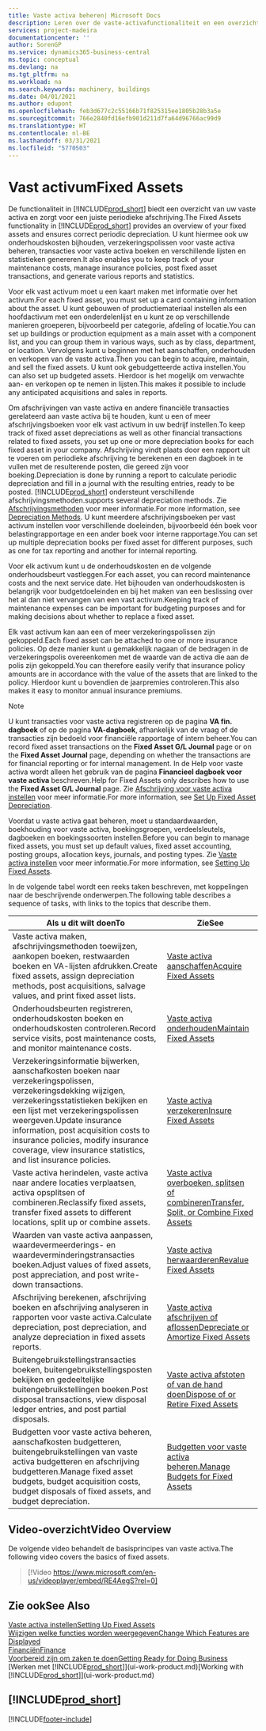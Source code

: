 ```yaml
---
title: Vaste activa beheren| Microsoft Docs
description: Leren over de vaste-activafunctionaliteit en een overzicht krijgen van hoe u met vaste activa werkt.
services: project-madeira
documentationcenter: ''
author: SorenGP
ms.service: dynamics365-business-central
ms.topic: conceptual
ms.devlang: na
ms.tgt_pltfrm: na
ms.workload: na
ms.search.keywords: machinery, buildings
ms.date: 04/01/2021
ms.author: edupont
ms.openlocfilehash: feb3d677c2c55166b71f825315ee1805b28b3a5e
ms.sourcegitcommit: 766e2840fd16efb901d211d7fa64d96766ac99d9
ms.translationtype: HT
ms.contentlocale: nl-BE
ms.lasthandoff: 03/31/2021
ms.locfileid: "5770503"
---
```

# <a name="fixed-assets"></a><span data-ttu-id="4d539-103">Vast activum</span><span class="sxs-lookup"><span data-stu-id="4d539-103">Fixed Assets</span></span>
<span data-ttu-id="4d539-104">De functionaliteit in [!INCLUDE[prod_short](includes/prod_short.md)] biedt een overzicht van uw vaste activa en zorgt voor een juiste periodieke afschrijving.</span><span class="sxs-lookup"><span data-stu-id="4d539-104">The Fixed Assets functionality in [!INCLUDE[prod_short](includes/prod_short.md)] provides an overview of your fixed assets and ensures correct periodic depreciation.</span></span> <span data-ttu-id="4d539-105">U kunt hiermee ook uw onderhoudskosten bijhouden, verzekeringspolissen voor vaste activa beheren, transacties voor vaste activa boeken en verschillende lijsten en statistieken genereren.</span><span class="sxs-lookup"><span data-stu-id="4d539-105">It also enables you to keep track of your maintenance costs, manage insurance policies, post fixed asset transactions, and generate various reports and statistics.</span></span>

<span data-ttu-id="4d539-106">Voor elk vast activum moet u een kaart maken met informatie over het activum.</span><span class="sxs-lookup"><span data-stu-id="4d539-106">For each fixed asset, you must set up a card containing information about the asset.</span></span> <span data-ttu-id="4d539-107">U kunt gebouwen of productiemateriaal instellen als een hoofdactivum met een onderdelenlijst en u kunt ze op verschillende manieren groeperen, bijvoorbeeld per categorie, afdeling of locatie.</span><span class="sxs-lookup"><span data-stu-id="4d539-107">You can set up buildings or production equipment as a main asset with a component list, and you can group them in various ways, such as by class, department, or location.</span></span> <span data-ttu-id="4d539-108">Vervolgens kunt u beginnen met het aanschaffen, onderhouden en verkopen van de vaste activa.</span><span class="sxs-lookup"><span data-stu-id="4d539-108">Then you can begin to acquire, maintain, and sell the fixed assets.</span></span> <span data-ttu-id="4d539-109">U kunt ook gebudgetteerde activa instellen.</span><span class="sxs-lookup"><span data-stu-id="4d539-109">You can also set up budgeted assets.</span></span> <span data-ttu-id="4d539-110">Hierdoor is het mogelijk om verwachte aan- en verkopen op te nemen in lijsten.</span><span class="sxs-lookup"><span data-stu-id="4d539-110">This makes it possible to include any anticipated acquisitions and sales in reports.</span></span>

<span data-ttu-id="4d539-111">Om afschrijvingen van vaste activa en andere financiële transacties gerelateerd aan vaste activa bij te houden, kunt u een of meer afschrijvingsboeken voor elk vast activum in uw bedrijf instellen.</span><span class="sxs-lookup"><span data-stu-id="4d539-111">To keep track of fixed asset depreciations as well as other financial transactions related to fixed assets, you set up one or more depreciation books for each fixed asset in your company.</span></span> <span data-ttu-id="4d539-112">Afschrijving vindt plaats door een rapport uit te voeren om periodieke afschrijving te berekenen en een dagboek in te vullen met de resulterende posten, die gereed zijn voor boeking.</span><span class="sxs-lookup"><span data-stu-id="4d539-112">Depreciation is done by running a report to calculate periodic depreciation and fill in a journal with the resulting entries, ready to be posted.</span></span> [!INCLUDE[prod_short](includes/prod_short.md)] <span data-ttu-id="4d539-113">ondersteunt verschillende afschrijvingsmethoden.</span><span class="sxs-lookup"><span data-stu-id="4d539-113">supports several depreciation methods.</span></span> <span data-ttu-id="4d539-114">Zie [Afschrijvingsmethoden](fa-depreciation-methods.md) voor meer informatie.</span><span class="sxs-lookup"><span data-stu-id="4d539-114">For more information, see [Depreciation Methods](fa-depreciation-methods.md).</span></span> <span data-ttu-id="4d539-115">U kunt meerdere afschrijvingsboeken per vast activum instellen voor verschillende doeleinden, bijvoorbeeld één boek voor belastingrapportage en een ander boek voor interne rapportage.</span><span class="sxs-lookup"><span data-stu-id="4d539-115">You can set up multiple depreciation books per fixed asset for different purposes, such as one for tax reporting and another for internal reporting.</span></span>

<span data-ttu-id="4d539-116">Voor elk activum kunt u de onderhoudskosten en de volgende onderhoudsbeurt vastleggen.</span><span class="sxs-lookup"><span data-stu-id="4d539-116">For each asset, you can record maintenance costs and the next service date.</span></span> <span data-ttu-id="4d539-117">Het bijhouden van onderhoudskosten is belangrijk voor budgetdoeleinden en bij het maken van een beslissing over het al dan niet vervangen van een vast activum.</span><span class="sxs-lookup"><span data-stu-id="4d539-117">Keeping track of maintenance expenses can be important for budgeting purposes and for making decisions about whether to replace a fixed asset.</span></span>

<span data-ttu-id="4d539-118">Elk vast activum kan aan een of meer verzekeringspolissen zijn gekoppeld.</span><span class="sxs-lookup"><span data-stu-id="4d539-118">Each fixed asset can be attached to one or more insurance policies.</span></span> <span data-ttu-id="4d539-119">Op deze manier kunt u gemakkelijk nagaan of de bedragen in de verzekeringspolis overeenkomen met de waarde van de activa die aan de polis zijn gekoppeld.</span><span class="sxs-lookup"><span data-stu-id="4d539-119">You can therefore easily verify that insurance policy amounts are in accordance with the value of the assets that are linked to the policy.</span></span> <span data-ttu-id="4d539-120">Hierdoor kunt u bovendien de jaarpremies controleren.</span><span class="sxs-lookup"><span data-stu-id="4d539-120">This also makes it easy to monitor annual insurance premiums.</span></span>

> [!NOTE]  
>   <span data-ttu-id="4d539-121">U kunt transacties voor vaste activa registreren op de pagina **VA fin. dagboek** of op de pagina **VA-dagboek**, afhankelijk van de vraag of de transacties zijn bedoeld voor financiële rapportage of intern beheer.</span><span class="sxs-lookup"><span data-stu-id="4d539-121">You can record fixed asset transactions on the **Fixed Asset G/L Journal** page or on the **Fixed Asset Journal** page, depending on whether the transactions are for financial reporting or for internal management.</span></span> <span data-ttu-id="4d539-122">In de Help voor vaste activa wordt alleen het gebruik van de pagina **Financieel dagboek voor vaste activa** beschreven.</span><span class="sxs-lookup"><span data-stu-id="4d539-122">Help for Fixed Assets only describes how to use the **Fixed Asset G/L Journal** page.</span></span> <span data-ttu-id="4d539-123">Zie [Afschrijving voor vaste activa instellen](fa-how-setup-depreciation.md) voor meer informatie.</span><span class="sxs-lookup"><span data-stu-id="4d539-123">For more information, see [Set Up Fixed Asset Depreciation](fa-how-setup-depreciation.md).</span></span>

<span data-ttu-id="4d539-124">Voordat u vaste activa gaat beheren, moet u standaardwaarden, boekhouding voor vaste activa, boekingsgroepen, verdeelsleutels, dagboeken en boekingssoorten instellen.</span><span class="sxs-lookup"><span data-stu-id="4d539-124">Before you can begin to manage fixed assets, you must set up default values, fixed asset accounting, posting groups, allocation keys, journals, and posting types.</span></span> <span data-ttu-id="4d539-125">Zie [Vaste activa instellen](fa-setup.md) voor meer informatie.</span><span class="sxs-lookup"><span data-stu-id="4d539-125">For more information, see [Setting Up Fixed Assets](fa-setup.md).</span></span>

<span data-ttu-id="4d539-126">In de volgende tabel wordt een reeks taken beschreven, met koppelingen naar de beschrijvende onderwerpen.</span><span class="sxs-lookup"><span data-stu-id="4d539-126">The following table describes a sequence of tasks, with links to the topics that describe them.</span></span>

| <span data-ttu-id="4d539-127">Als u dit wilt doen</span><span class="sxs-lookup"><span data-stu-id="4d539-127">To</span></span> | <span data-ttu-id="4d539-128">Zie</span><span class="sxs-lookup"><span data-stu-id="4d539-128">See</span></span> |
| --- | --- |
| <span data-ttu-id="4d539-129">Vaste activa maken, afschrijvingsmethoden toewijzen, aankopen boeken, restwaarden boeken en VA-lijsten afdrukken.</span><span class="sxs-lookup"><span data-stu-id="4d539-129">Create fixed assets, assign depreciation methods, post acquisitions, salvage values, and print fixed asset lists.</span></span> |[<span data-ttu-id="4d539-130">Vaste activa aanschaffen</span><span class="sxs-lookup"><span data-stu-id="4d539-130">Acquire Fixed Assets</span></span>](fa-how-acquire.md) |
| <span data-ttu-id="4d539-131">Onderhoudsbeurten registreren, onderhoudskosten boeken en onderhoudskosten controleren.</span><span class="sxs-lookup"><span data-stu-id="4d539-131">Record service visits, post maintenance costs, and monitor maintenance costs.</span></span> |[<span data-ttu-id="4d539-132">Vaste activa onderhouden</span><span class="sxs-lookup"><span data-stu-id="4d539-132">Maintain Fixed Assets</span></span>](fa-how-maintain.md) |
| <span data-ttu-id="4d539-133">Verzekeringsinformatie bijwerken, aanschafkosten boeken naar verzekeringspolissen, verzekeringsdekking wijzigen, verzekeringsstatistieken bekijken en een lijst met verzekeringspolissen weergeven.</span><span class="sxs-lookup"><span data-stu-id="4d539-133">Update insurance information, post acquisition costs to insurance policies, modify insurance coverage, view insurance statistics, and list insurance policies.</span></span> |[<span data-ttu-id="4d539-134">Vaste activa verzekeren</span><span class="sxs-lookup"><span data-stu-id="4d539-134">Insure Fixed Assets</span></span>](fa-how-insure.md) |
| <span data-ttu-id="4d539-135">Vaste activa herindelen, vaste activa naar andere locaties verplaatsen, activa opsplitsen of combineren.</span><span class="sxs-lookup"><span data-stu-id="4d539-135">Reclassify fixed assets, transfer fixed assets to different locations, split up or combine assets.</span></span> |[<span data-ttu-id="4d539-136">Vaste activa overboeken, splitsen of combineren</span><span class="sxs-lookup"><span data-stu-id="4d539-136">Transfer, Split, or Combine Fixed Assets</span></span>](fa-how-trans-split-combine.md) |
| <span data-ttu-id="4d539-137">Waarden van vaste activa aanpassen, waardevermeerderings- en waardeverminderingstransacties boeken.</span><span class="sxs-lookup"><span data-stu-id="4d539-137">Adjust values of fixed assets, post appreciation, and post write-down transactions.</span></span> |[<span data-ttu-id="4d539-138">Vaste activa herwaarderen</span><span class="sxs-lookup"><span data-stu-id="4d539-138">Revalue Fixed Assets</span></span>](fa-how-revalue.md) |
| <span data-ttu-id="4d539-139">Afschrijving berekenen, afschrijving boeken en afschrijving analyseren in rapporten voor vaste activa.</span><span class="sxs-lookup"><span data-stu-id="4d539-139">Calculate depreciation, post depreciation, and  analyze depreciation in fixed assets reports.</span></span> |[<span data-ttu-id="4d539-140">Vaste activa afschrijven of aflossen</span><span class="sxs-lookup"><span data-stu-id="4d539-140">Depreciate or Amortize Fixed Assets</span></span>](fa-how-depreciate-amortize.md) |
| <span data-ttu-id="4d539-141">Buitengebruikstellingstransacties boeken, buitengebruikstellingsposten bekijken en gedeeltelijke buitengebruikstellingen boeken.</span><span class="sxs-lookup"><span data-stu-id="4d539-141">Post disposal transactions, view disposal ledger entries, and post partial disposals.</span></span> |[<span data-ttu-id="4d539-142">Vaste activa afstoten of van de hand doen</span><span class="sxs-lookup"><span data-stu-id="4d539-142">Dispose of or Retire Fixed Assets</span></span>](fa-how-dispose-retire.md) |
| <span data-ttu-id="4d539-143">Budgetten voor vaste activa beheren, aanschafkosten budgetteren, buitengebruikstellingen van vaste activa budgetteren en afschrijving budgetteren.</span><span class="sxs-lookup"><span data-stu-id="4d539-143">Manage fixed asset budgets, budget acquisition costs, budget disposals of fixed assets, and budget depreciation.</span></span> |[<span data-ttu-id="4d539-144">Budgetten voor vaste activa beheren.</span><span class="sxs-lookup"><span data-stu-id="4d539-144">Manage Budgets for Fixed Assets</span></span>](fa-how-manage-budgets.md) |

## <a name="video-overview"></a><span data-ttu-id="4d539-145">Video-overzicht</span><span class="sxs-lookup"><span data-stu-id="4d539-145">Video Overview</span></span>
<span data-ttu-id="4d539-146">De volgende video behandelt de basisprincipes van vaste activa.</span><span class="sxs-lookup"><span data-stu-id="4d539-146">The following video covers the basics of fixed assets.</span></span>

> [!Video https://www.microsoft.com/en-us/videoplayer/embed/RE4AegS?rel=0]

## <a name="see-also"></a><span data-ttu-id="4d539-147">Zie ook</span><span class="sxs-lookup"><span data-stu-id="4d539-147">See Also</span></span>
[<span data-ttu-id="4d539-148">Vaste activa instellen</span><span class="sxs-lookup"><span data-stu-id="4d539-148">Setting Up Fixed Assets</span></span>](fa-setup.md)  
[<span data-ttu-id="4d539-149">Wijzigen welke functies worden weergegeven</span><span class="sxs-lookup"><span data-stu-id="4d539-149">Change Which Features are Displayed</span></span>](ui-experiences.md)  
[<span data-ttu-id="4d539-150">Financiën</span><span class="sxs-lookup"><span data-stu-id="4d539-150">Finance</span></span>](finance.md)  
[<span data-ttu-id="4d539-151">Voorbereid zijn om zaken te doen</span><span class="sxs-lookup"><span data-stu-id="4d539-151">Getting Ready for Doing Business</span></span>](ui-get-ready-business.md)  
<span data-ttu-id="4d539-152">[Werken met [!INCLUDE[prod_short](includes/prod_short.md)]](ui-work-product.md)</span><span class="sxs-lookup"><span data-stu-id="4d539-152">[Working with [!INCLUDE[prod_short](includes/prod_short.md)]](ui-work-product.md)</span></span>

## [!INCLUDE[prod_short](includes/free_trial_md.md)]  
 


[!INCLUDE[footer-include](includes/footer-banner.md)]